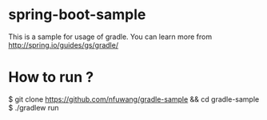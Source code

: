 # spring-boot-sample
This is a sample for usage of gradle. 
You can learn more from http://spring.io/guides/gs/gradle/

# How to run ?
$ git clone https://github.com/nfuwang/gradle-sample && cd gradle-sample
$ ./gradlew run
